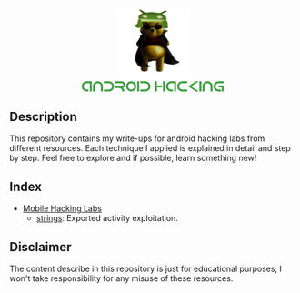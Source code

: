 <div align="center">
  <img src="assets/logo.png" width="125"/>
  <br>
  <img src="assets/title.png" width="250"/>
</div>

## Description
This repository contains my write-ups for android hacking labs from different resources. Each technique I applied is explained in detail and step by step. Feel free to explore and if possible, learn something new!

## Index
* [Mobile Hacking Labs](https://www.mobilehackinglab.com/free-mobile-hacking-labs)
     - [strings](https://rawc1nnamon.github.io/blog/write-ups-english/strings/): Exported activity exploitation.

## Disclaimer
The content describe in this repository is just for educational purposes, I won't take responsibility for any misuse of these resources.
